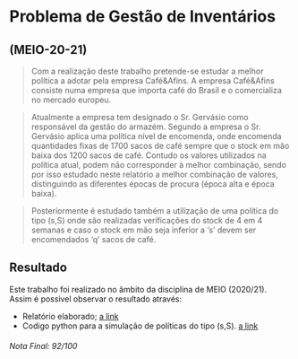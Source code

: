 # Problema de Gestão de Inventários 
## (MEIO-20-21)

> Com a realização deste trabalho pretende-se estudar a melhor política a adotar pela empresa 
Café&Afins. A empresa Café&Afins consiste numa empresa que importa café do Brasil e o comercializa no 
mercado europeu.

> Atualmente a empresa tem designado o Sr. Gervásio como responsável da gestão do armazém. Segundo 
a empresa o Sr. Gervásio aplica uma política nível de encomenda, onde encomenda quantidades fixas de 1700 
sacos de café sempre que o stock em mão baixa dos 1200 sacos de café. Contudo os valores utilizados na 
política atual, podem não corresponder à melhor combinação, sendo por isso estudado neste relatório a melhor 
combinação de valores, distinguindo as diferentes épocas de procura (época alta e época baixa).

> Posteriormente é estudado também a utilização de uma política do tipo (s,S) onde são realizadas 
verificações do stock de 4 em 4 semanas e caso o stock em mão seja inferior a ‘s’ devem ser encomendados ‘q’
sacos de café.

## Resultado

Este trabalho foi realizado no âmbito da disciplina de MEIO (2020/21). Assim é possivel observar o resultado através:

- Relatório elaborado; [a link](https://github.com/pVeloso19/MEIO-20-21/blob/main/TP_Grupo_05.pdf)
- Codigo python para a simulação de políticas do tipo (s,S). [a link](https://github.com/pVeloso19/MEIO-20-21/blob/main/Simula%C3%A7%C3%A3o/AlineaC.py)

###### Nota Final: 92/100
